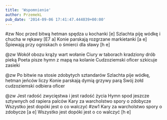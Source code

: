 ```yaml
---
title: 'Wspomnienie'
author: PrzemekL
pub_date: '2014-09-06 17:41:47.444039+00:00'
---
```


#zw
 Noc przed bitwą hetman spędza u kochanki [e]
Szlachta piję wódkę i chucha w rękawy [E7 a]
Konie parskają rozgrzane markietanki [a e]
Śpiewają przy ogniskach o śmierci dla sławy [h e]

@zw
Wokół obozu krąży wart wołanie
Ciury w taborach kradziony drób pieką
Poeta pisze hymn z mapą na kolanie
Cudzoziemski oficer szkicuje zasieki

@zw
Po bitwie na stosie zdobytych sztandarów
Szlachta pije wódkę, hetman jeńców liczy
Konie parskają dymią grzywy parą
Swój żołd cudzoziemski odbiera oficer

@zw
Jest radość zwycięstwa i jest radość życia
Hymn spod jeszcze sztywnych od rapiera palców
Kary za warcholstwo spory o zdobycze
Wszystko jest dopóki jest o co walczyć
#zw1
Kary za warcholstwo spory o zdobycze [a e]
Wszystko jest dopóki jest o co walczyć [h e]